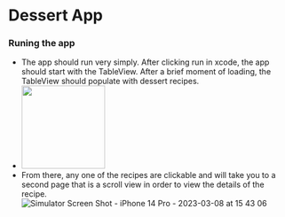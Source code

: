 # Dessert App

### Runing the app
- The app should run very simply. After clicking run in xcode, the app should start with the TableView. After a brief moment of loading, the TableView should populate with dessert recipes. 
- <img src="https://user-images.githubusercontent.com/99748662/223873476-02322146-63c8-4b9c-9c03-36e8f4decdc7.png" width="150">
- From there, any one of the recipes are clickable and will take you to a second page that is a scroll view in order to view the details of the recipe. ![Simulator Screen Shot - iPhone 14 Pro - 2023-03-08 at 15 43 06](https://user-images.githubusercontent.com/99748662/223873844-9ab0b237-7e96-4cee-9531-92b85a686cd8.png)
